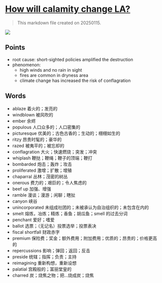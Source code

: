 # [How will calamity change LA?](https://archive.is/xNUne)

> This markdown file created on 20250115.

![](https://archive.is/xNUne/68b3be07087f8a23af57b94870c3f98e3a0e95df.avif)

## Points

- root cause: short-sighted policies amplified the destruction
- phenomenon:
  - high winds and no rain in sight
  - fires are common in dryness area
  - climate change has increased the risk of conflagration

## Words

- ablaze 着火的；发亮的
- windblown 被风吹的
- ember 余烬
- populous 人口众多的；人口密集的
- picturesque 优美的；古色古香的；生动的；栩栩如生的
- ritzy 昂贵时髦的；豪华的
- razed 被夷平的；被忘却的
- conflagration 大火；快速燃烧；突发；冲突
- whiplash 鞭挞；鞭绳；鞭子的顶端；鞭打
- bombarded 炮击；轰炸；攻击
- proliferated 激增；扩散；增殖
- chaparral 丛林；茂密的树丛
- onerous 费力的；艰巨的；令人焦虑的
- beef up 加强、增强
- ramble 漫谈；漫游；闲聊；瞎扯
- canyon 峡谷
- unincorporated 未组成社团的；未被承认为自治组织的；未包含在内的
- smelt 熔炼，冶炼；精炼；香鱼；胡瓜鱼；smell 的过去分词
- penchant 爱好；嗜爱
- ballot 选票；（无记名）投票选举；投票表决
- fiscal shortfall 财政赤字
- premium 保险费；奖金；额外费用；附加费用；优质的；昂贵的；价格更高的
- repercussions 影响；弹回；返回；反击
- preside 统辖；指挥；负责；主持
- reimagining 重新构想，重新设想
- palatial 宫殿般的；富丽堂皇的
- charred 炭；烧焦之物；把…烧成炭；烧焦
